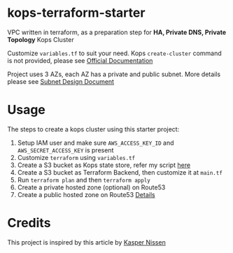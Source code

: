 # kops-terraform-starter
VPC written in terraform, as a preparation step for **HA, Private DNS, Private Topology** Kops Cluster

Customize `variables.tf` to suit your need. Kops `create-cluster` command is not provided, please see [Official Documentation](https://github.com/kubernetes/kops)

Project uses 3 AZs, each AZ has a private and public subnet. More details please see [Subnet Design Document](https://github.com/sagittaros/kops-terraform-starter/blob/master/staging/terraform/design_document.md)

# Usage

The steps to create a kops cluster using this starter project:

1. Setup IAM user and make sure `AWS_ACCESS_KEY_ID` and `AWS_SECRET_ACCESS_KEY` is present
2. Customize `terraform` using `variables.tf`
3. Create a S3 bucket as Kops state store, refer my script [here](https://github.com/sagittaros/kops-terraform-starter/blob/master/staging/kops/01_create_bucket.sh)
4. Create a S3 bucket as Terraform Backend, then customize it at `main.tf`
5. Run `terraform plan` and then `terraform apply`
6. Create a private hosted zone (optional) on Route53
7. Create a public hosted zone on Route53 [Details](https://github.com/kubernetes/kops/blob/master/docs/aws.md)

# Credits

This project is inspired by this article by [Kasper Nissen](https://kubecloud.io/setting-up-a-highly-available-kubernetes-cluster-with-private-networking-on-aws-using-kops-65f7a94782ef) 
